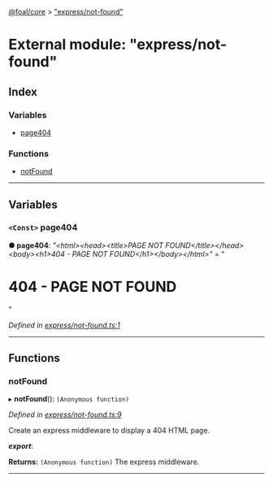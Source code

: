 [@foal/core](../README.md) > ["express/not-found"](../modules/_express_not_found_.md)

# External module: "express/not-found"

## Index

### Variables

* [page404](_express_not_found_.md#page404)

### Functions

* [notFound](_express_not_found_.md#notfound)

---

## Variables

<a id="page404"></a>

### `<Const>` page404

**● page404**: *"&lt;html&gt;&lt;head&gt;&lt;title&gt;PAGE NOT FOUND&lt;/title&gt;&lt;/head&gt;&lt;body&gt;&lt;h1&gt;404 - PAGE NOT FOUND&lt;/h1&gt;&lt;/body&gt;&lt;/html&gt;"* = "<html><head><title>PAGE NOT FOUND</title></head><body><h1>404 - PAGE NOT FOUND</h1></body></html>"

*Defined in [express/not-found.ts:1](https://github.com/FoalTS/foal/blob/aac11366/packages/core/src/express/not-found.ts#L1)*

___

## Functions

<a id="notfound"></a>

###  notFound

▸ **notFound**(): `(Anonymous function)`

*Defined in [express/not-found.ts:9](https://github.com/FoalTS/foal/blob/aac11366/packages/core/src/express/not-found.ts#L9)*

Create an express middleware to display a 404 HTML page.

*__export__*: 

**Returns:** `(Anonymous function)`
The express middleware.

___

